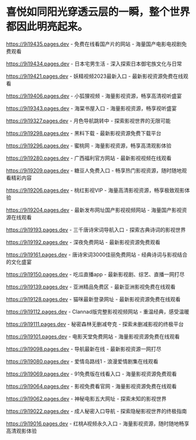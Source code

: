 # 喜悦如同阳光穿透云层的一瞬，整个世界都因此明亮起来。

https://9i19435.pages.dev - 免费在线看国产片的网站 - 海量国产电影电视剧免费观看

https://9i19434.pages.dev - 日本宅男生活 - 深入探索日本御宅族文化与日常

https://9i19421.pages.dev - 妖精视频2023最新入口 - 最新影视资源免费在线观看

https://9i19406.pages.dev - 小狐狸视频 - 海量影视资源，畅享高清视听盛宴

https://9i19343.pages.dev - 海棠书屋入口 - 海量影视资源，畅享视听盛宴

https://9i19327.pages.dev - 月色导航跳转中 - 探索影视世界的无限可能

https://9i19298.pages.dev - 黑料下载 - 最新影视资源免费下载平台

https://9i19296.pages.dev - 蜜桃网 - 海量影视资源，畅享高清观影体验

https://9i19280.pages.dev - 广西福利官方网站 - 最新影视视频在线观看

https://9i19209.pages.dev - 糖豆人免费入口 - 畅享热门影视资源，随时随地观看精彩内容

https://9i19206.pages.dev - 桃红影视VIP - 海量高清影视资源，畅享极致观影体验

https://9i19204.pages.dev - 最新发布网址国产影视视频网站 - 海量国产影视资源在线观看

https://9i19193.pages.dev - 三千唐诗宋词导航入口 - 探索古典诗词的影视世界

https://9i19192.pages.dev - 深夜免费网站 - 最新影视资源免费观看

https://9i19161.pages.dev - 唐诗宋词3000佳丽免费网站 - 经典诗词与影视结合的文化盛宴

https://9i19150.pages.dev - 吃瓜直播app - 最新影视剧、综艺、直播一网打尽

https://9i19139.pages.dev - 亚洲精品免费区 - 最新亚洲影视免费在线观看

https://9i19128.pages.dev - 猫咪最新登录网址 - 最新影视资源免费在线观看

https://9i19112.pages.dev - Clannad版完整影视视频网站 - 重温经典，感受温暖

https://9i19111.pages.dev - 秘密森林无删减夸克 - 探索未删减影视的终极平台

https://9i19101.pages.dev - 电影天堂免费网站 - 海量影视资源免费在线观看

https://9i19098.pages.dev - 导航最新在线 - 最新影视资源一网打尽

https://9i19080.pages.dev - 爱情岛路线1 - 浪漫爱情剧集在线观看

https://9i19069.pages.dev - 91免费版在线看入口 - 海量影视资源免费观看

https://9i19064.pages.dev - 影视免费看官网 - 海量影视资源免费在线观看

https://9i19062.pages.dev - 神秘电影五大网址 - 探索未知的影视世界

https://9i19022.pages.dev - 成人秘密入口导航 - 探索隐秘影视世界的终极指南

https://9i19016.pages.dev - 红桃A视频永久入口 - 海量影视资源，随时随地畅享高清观影体验
